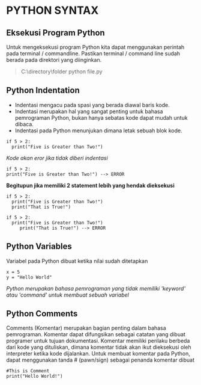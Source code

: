 # PYTHON SYNTAX

## Eksekusi Program Python

Untuk mengeksekusi program Python kita dapat menggunakan perintah pada terminal / commandline.
Pastikan terminal / command line sudah berada pada direktori yang diinginkan.

> C:\directory\folder python file.py

## Python Indentation

- Indentasi mengacu pada spasi yang berada diawal baris kode.
- Indentasi merupakan hal yang sangat penting untuk bahasa pemrograman Python, bukan hanya sebatas kode dapat mudah untuk dibaca.
- Indentasi pada Python menunjukan dimana letak sebuah blok kode.

```
if 5 > 2:
  print("Five is Greater than Two!")
```

_Kode akan eror jika tidak diberi indentasi_

```
if 5 > 2:
print("Five is Greater than Two!") --> ERROR
```

**Begitupun jika memiliki 2 statement lebih yang hendak dieksekusi**

```
if 5 > 2:
  print("Five is Greater than Two!")
  print("That is True!")
```

```
if 5 > 2:
  print("Five is Greater than Two!")
     print("That is True!") --> ERROR
```

## Python Variables

Variabel pada Python dibuat ketika nilai sudah ditetapkan

```
x = 5
y = "Hello World"
```

_Python merupakan bahasa pemrograman yang tidak memiliki 'keyword' atau 'command' untuk membuat sebuah variabel_

## Python Comments

Comments (Komentar) merupakan bagian penting dalam bahasa pemrograman.
Komentar dapat difungsikan sebagai catatan yang dibuat programer untuk tujuan dokumentasi.
Komentar memiliki perilaku berbeda dari kode yang dituliskan, dimana komentar tidak akan ikut dieksekusi oleh interpreter ketika kode dijalankan.
Untuk membuat komentar pada Python, dapat menggunakan tanda # (pawn/sign) sebagai penanda komentar dibuat

```
#This is Comment
print("Hello World!")
```
